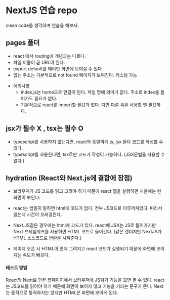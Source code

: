 # NextJS 연습 repo

clean code를 생각하며 연습을 해보자.

## pages 폴더

- react 에서 routing에 개념과는 다르다.
- 파일 이름이 곧 URL이 된다.
- export default를 해야만 화면에 보여질 수 있다.
- 없는 주소는 기본적으로 not found 페이지가 보여진다. 커스텀 가능

* 예외사항
  - index.js는 home으로 연결이 된다. 파일 명에 의미가 없다. 주소로 index를 들어가도 필요가 없다.
  - 기본적으로 react를 import할 필요가 없다. 다만 다른 훅을 사용할 땐 필요하다.

## jsx가 필수 X , tsx는 필수 O

- typescript를 사용하지 않는다면, react와 동일하게 js, jsx 둘다 코드를 작성할 수 있다.
- typescript를 사용한다면, tsx로만 코드가 작성이 가능하다. (JSX문법을 사용할 수 없다.)

## hydration (React와 Next.js에 결합에 장점)

- 브라우저가 JS 코드를 읽고 그려야 하기 때문에 react 웹을 실행하면 처음에는 빈 화면이 보인다.
- react는 엄밀히 말하면 html에 코드가 없다. 전부 JS코드로 이루어져있다. 따라서 읽는데 시간이 오래걸린다.

- Next.JS같은 경우에는 html에 코드가 있다. react에 JSX는 JS로 들어가지만 Next 프레임워크를 사용하면 HTML 코드로 들어간다. (같은 렌더지만 NextJS가 HTML 소스코드로 변환을 시켜준다.)
- 페이지 오픈 시 HTML이 먼저 그려지고 react 코드가 실행되기 때문에 화면에 보이지는 속도가 빠르다.

#### 테스트 방법

React와 Next로 만든 웹페이지에서 브라우저에 JS읽기 기능을 끄면 볼 수 있다.
react는 JS코드를 읽어야 하기 때문에 화면이 보이지 않고 기능을 키라는 문구가 뜬다.
Next는 동적으로 동작하지는 않지만 HTML은 화면에 보이게 된다.
